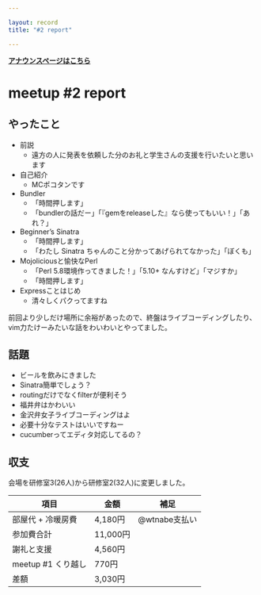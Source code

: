 ```yaml
---

layout: record
title: "#2 report"

---
```


<p> <a href="./"><strong>アナウンスページはこちら</strong></a></p>

meetup #2 report
=================

やったこと
----------

-   前説
    -   遠方の人に発表を依頼した分のお礼と学生さんの支援を行いたいと思います
-   自己紹介
    -   MCポコタンです
-   Bundler
    -   「時間押します」
    -   「bundlerの話だー」「『gemをreleaseした』なら使ってもいい！」「あれ？」
-   Beginner’s Sinatra
    -   「時間押します」
    -   「わたし Sinatra ちゃんのこと分かってあげられてなかった」「ぼくも」
-   Mojoliciousと愉快なPerl
    -   「Perl 5.8環境作ってきました！」「5.10+ なんすけど」「マジすか」
    -   「時間押します」
-   Expressことはじめ
    -   清々しくパクってますね

前回より少しだけ場所に余裕があったので、終盤はライブコーディングしたり、vim力たけーみたいな話をわいわいとやってました。

話題
----

-   ビールを飲みにきました
-   Sinatra簡単でしょう？
-   routingだけでなくfilterが便利そう
-   福井弁はかわいい
-   金沢弁女子ライブコーディングはよ
-   必要十分なテストはいいですねー
-   cucumberってエディタ対応してるの？

収支
----

会場を研修室3(26人)から研修室2(32人)に変更しました。

 | 項目                  | 金額       | 補足            |
 | --------------------- | ---------- | --------------- |
 | 部屋代 + 冷暖房費     | 4,180円    | @wtnabe支払い   |
 | 参加費合計            | 11,000円   |                 |
 | 謝礼と支援            | 4,560円    |                 |
 | meetup #1 くり越し    | 770円      |                 |
 | 差額                  | 3,030円    |                 |


